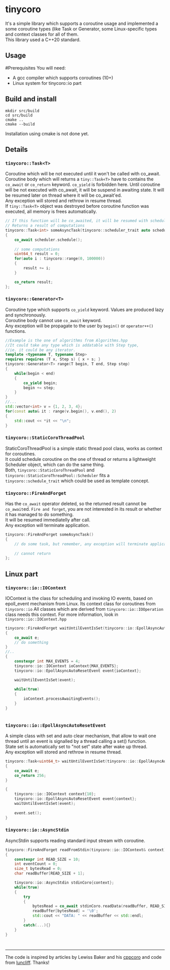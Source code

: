 # tinycoro
It's a simple library which supports a coroutine usage and implemented a some coroutine types (like Task<T> or Generator<T>, some Linux-specific types and context classes for all of them.  
This library used a C++20 standard.

## Usage
#Prerequisites
You will need:
 - A gcc compiler which supports coroutines (10+)
 - Linux system for tinycoro::io part

## Build and install
```
mkdir src/build
cd src/build
cmake .. 
cmake --build
```

Installation using cmake is not done yet.

## Details

### `tinycoro::Task<T>`
Coroutine which will be not executed until it won't be called with co_await.  
Coroutine body which will returns a `tiny::Task<T>` have to contains the `co_await` or `co_return` keyword.
`co_yield` is forbidden here.
Until coroutine will be not executed with co_await, it will be suspend in awaiting state.
It will be resumed later on thread where it will be co_await'ed.  
Any exception will stored and rethrow in resume thread.  
If `tiny::Task<T>` object was destroyed before coroutine function was executed, all memory is frees automatically.  

```c++
// If this function will be co_awaited, it will be resumed with scheduler on specific context (ie thread pool)
// Returns a result of computations
tinycoro::Task<int> someAsyncTask(tinycoro::scheduler_trait auto scheduler)
{
    co_await scheduler.schedule();
    
    // some computations
    uint64_t result = 0;
    for(auto i : tinycoro::range(0, 100000))
    {
        result += i;
    }

    co_return result;
};
```

### `tinycoro::Generator<T>`
Coroutine type which supports `co_yield` keyword. Values are produced lazy and synchronously.  
Coroutine body cannot use `co_await` keyword.  
Any exception will be propagate to the user by `begin()` or `operator++()` functions.  

```c++
//Example is the one of algorithms from Algorithms.hpp
//It could take any type which is addatable with Step type,
//ie. it could be any iterator.
template <typename T, typename Step>
requires requires (T x, Step s) { x + s; }
tinycoro::Generator<T> range(T begin, T end, Step step)
{
    while(begin < end)
    {
        co_yield begin;
        begin += step;
    }
}
//...
std::vector<int> v = {1, 2, 3, 4};
for(const auto& it : range(v.begin(), v.end(), 2)
{
    std::cout << *it << "\n";
}
```

### `tinycoro::StaticCoroThreadPool`
StaticCoroThreadPool is a simple static thread pool class, works as context for coroutines.  
It could schedule coroutine on the one of thread or returns a lightweight Scheduler object, which can do the same thing.  
Both, `tinycoro::StaticCoroThreadPool` and `tinycoro::StaticCoroThreadPool::Scheduler` fits a `tinycoro::schedule_trait` which could be used as template concept. 
  


### `tinycoro::FireAndForget`
Has the `co_await` operator deleted, so the returned result cannot be `co_await`ed.
``Fire and forget``, you are not interested in its result or whether it has managed to do something.   
It will be resumed immediatelly after call.  
Any exception will terminate application.

```c++
tinycoro::FireAndForget someAsyncTask()
{
    // do some task, but remember, any exception will terminate application!
    
    // cannot return
};
```


## Linux part

### `tinycoro::io::IOContext`
IOContext is the class for scheduling and invoking IO events, based on epoll_event mechanism from Linux.
Its context class for coroutines from `tinycoro::io`
All classes which are derived from `tinycoro::io::IOOperation` class needs this context.
For more information, look in `tinycoro::io::IOContext.hpp` 
```c++
tinycoro::FireAndForget waitUntilEventIsSet(tinycoro::io::EpollAsyncAutoResetEvent& e)
{
    co_await e;
    // do something
}
//..
{
    constexpr int MAX_EVENTS = 4;
    tinycoro::io::IOContext ioContext{MAX_EVENTS};
    tinycoro::io::EpollAsyncAutoResetEvent event{ioContext};

    waitUntilEventIsSet(event);
    
    while(true)
    {
        ioContext.processAwaitingEvents();    
    }
}
    
```


### `tinycoro::io::EpollAsyncAutoResetEvent`
A simple class with set and auto clear mechanism, that allow to wait one thread
until an event is signalled by a thread calling a set() function.  
State set is automatically set to "not set" state after wake up thread.  
Any exception will stored and rethrow in resume thread.  

```c++
tinycoro::Task<uint64_t> waitUntilEventIsSet(tinycoro::io::EpollAsyncAutoResetEvent& e)
{
    co_await e;
    co_return 256;
}

{
    tinycoro::io::IOContext context{10};  
    tinycoro::io::EpollAsyncAutoResetEvent event{context};
    waitUntilEventIsSet(event);
    
    event.set();
}

```

### `tinycoro::io::AsyncStdin`
AsyncStdin supports reading standard input stream with coroutine.
```c++
tinycoro::FireAndForget readFromStdin(tinycoro::io::IOContext& context)
{
    constexpr int READ_SIZE = 10;
    int eventCount = 0;
    size_t bytesRead = 0;
    char readBuffer[READ_SIZE + 1];

    tinycoro::io::AsyncStdin stdinCoro{context};
    while(true)
    {
        try
        {
            bytesRead = co_await stdinCoro.readData(readBuffer, READ_SIZE);
            readBuffer[bytesRead] = '\0';
            std::cout << "DATA: " << readBuffer << std::endl;
        }
        catch(...){}
    }    
}
```

#

----------------------------------------------------------------
The code is inspired by articles by Lewiss Baker and his [cppcoro](https://github.com/lewissbaker/cppcoro) and code from [luncliff](https://github.com/luncliff/coroutine/).
   Thanks!
